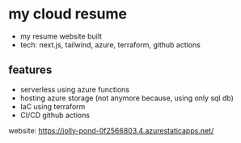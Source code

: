 # my cloud resume 

- my resume website built 
- tech:  next.js, tailwind, azure, terraform, github actions

## features

- serverless using azure functions
- hosting azure storage (not anymore because, using only sql db)
- IaC using terraform
- CI/CD github actions

 website: https://jolly-pond-0f2566803.4.azurestaticapps.net/
